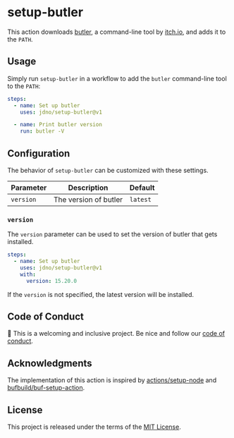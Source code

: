 # setup-butler

This action downloads [butler], a command-line tool by [itch.io], and adds it to
the `PATH`.

## Usage

Simply run `setup-butler` in a workflow to add the `butler` command-line tool to
the `PATH`:

```yaml
steps:
  - name: Set up butler
    uses: jdno/setup-butler@v1

  - name: Print butler version
    run: butler -V
```

## Configuration

The behavior of `setup-butler` can be customized with these settings.

| Parameter | Description           | Default  |
| --------- | --------------------- | -------- |
| `version` | The version of butler | `latest` |

### `version`

The `version` parameter can be used to set the version of butler that gets
installed.

```yaml
steps:
  - name: Set up butler
    uses: jdno/setup-butler@v1
    with:
      version: 15.20.0
```

If the `version` is not specified, the latest version will be installed.

## Code of Conduct

👋 This is a welcoming and inclusive project. Be nice and follow our
[code of conduct](./CODE_OF_CONDUCT.md).

## Acknowledgments

The implementation of this action is inspired by
[actions/setup-node](https://github.com/actions/setup-node) and
[bufbuild/buf-setup-action](https://github.com/bufbuild/buf-setup-action).

## License

This project is released under the terms of the [MIT License](./LICENSE).

[butler]: https://itch.io/docs/butler/
[itch.io]: https://itch.io/
